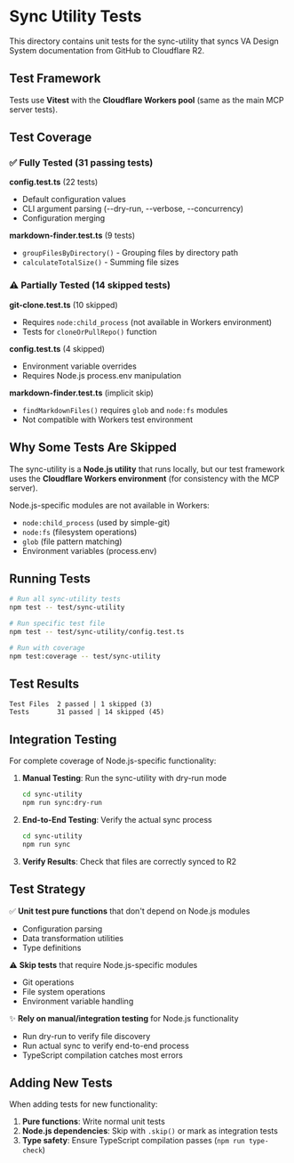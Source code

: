 # Sync Utility Tests

This directory contains unit tests for the sync-utility that syncs VA Design System documentation from GitHub to Cloudflare R2.

## Test Framework

Tests use **Vitest** with the **Cloudflare Workers pool** (same as the main MCP server tests).

## Test Coverage

### ✅ Fully Tested (31 passing tests)

**config.test.ts** (22 tests)
- Default configuration values
- CLI argument parsing (--dry-run, --verbose, --concurrency)
- Configuration merging

**markdown-finder.test.ts** (9 tests)
- `groupFilesByDirectory()` - Grouping files by directory path
- `calculateTotalSize()` - Summing file sizes

### ⚠️ Partially Tested (14 skipped tests)

**git-clone.test.ts** (10 skipped)
- Requires `node:child_process` (not available in Workers environment)
- Tests for `cloneOrPullRepo()` function

**config.test.ts** (4 skipped)
- Environment variable overrides
- Requires Node.js process.env manipulation

**markdown-finder.test.ts** (implicit skip)
- `findMarkdownFiles()` requires `glob` and `node:fs` modules
- Not compatible with Workers test environment

## Why Some Tests Are Skipped

The sync-utility is a **Node.js utility** that runs locally, but our test framework uses the **Cloudflare Workers environment** (for consistency with the MCP server).

Node.js-specific modules are not available in Workers:
- `node:child_process` (used by simple-git)
- `node:fs` (filesystem operations)
- `glob` (file pattern matching)
- Environment variables (process.env)

## Running Tests

```bash
# Run all sync-utility tests
npm test -- test/sync-utility

# Run specific test file
npm test -- test/sync-utility/config.test.ts

# Run with coverage
npm test:coverage -- test/sync-utility
```

## Test Results

```
Test Files  2 passed | 1 skipped (3)
Tests       31 passed | 14 skipped (45)
```

## Integration Testing

For complete coverage of Node.js-specific functionality:

1. **Manual Testing**: Run the sync-utility with dry-run mode
   ```bash
   cd sync-utility
   npm run sync:dry-run
   ```

2. **End-to-End Testing**: Verify the actual sync process
   ```bash
   cd sync-utility
   npm run sync
   ```

3. **Verify Results**: Check that files are correctly synced to R2

## Test Strategy

✅ **Unit test pure functions** that don't depend on Node.js modules
- Configuration parsing
- Data transformation utilities
- Type definitions

⚠️ **Skip tests** that require Node.js-specific modules
- Git operations
- File system operations
- Environment variable handling

✨ **Rely on manual/integration testing** for Node.js functionality
- Run dry-run to verify file discovery
- Run actual sync to verify end-to-end process
- TypeScript compilation catches most errors

## Adding New Tests

When adding tests for new functionality:

1. **Pure functions**: Write normal unit tests
2. **Node.js dependencies**: Skip with `.skip()` or mark as integration tests
3. **Type safety**: Ensure TypeScript compilation passes (`npm run type-check`)
